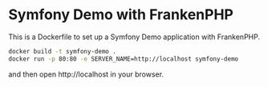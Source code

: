 # Symfony Demo with FrankenPHP

This is a Dockerfile to set up a Symfony Demo application with FrankenPHP.

```bash
docker build -t symfony-demo .
docker run -p 80:80 -e SERVER_NAME=http://localhost symfony-demo
```

and then open http://localhost in your browser.
